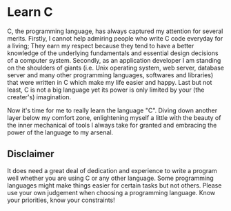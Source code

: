# Learn C

C, the programming language, has always captured my attention for several merits. Firstly, I cannot help admiring
people who write C code everyday for a living; They earn my respect because they tend to have a better knowledge of
the underlying fundamentals and essential design decisions of a computer system. Secondly, as an application developer
I am standing on the shoulders of giants (i.e. Unix operating system, web server, database server and many other
programming languages, softwares and libraries) that were written in C which make my life easier and happy. Last but not
least, C is not a big language yet its power is only limited by your (the creater's) imagination.

Now it's time for me to really learn the language "C". Diving down another layer below my comfort zone, enlightening
myself a little with the beauty of the inner mechanical of tools I always take for granted and embracing the power of
the language to my arsenal.

## Disclaimer
It does need a great deal of dedication and experience to write a program well whether you are using C or any other language.
Some programming languages might make things easier for certain tasks but not others. Please use your own judgement when
choosing a programming language. Know your priorities, know your constraints!
